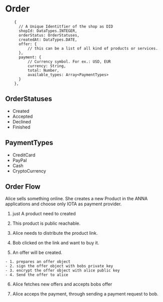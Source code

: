 # Order

```javascript=
    {
      // A Unique Identitfier of the shop as DID
      shopId: DataTypes.INTEGER,
      orderStatus: OrderStatuses,
      createdAt: DataTypes.DATE,
      offer: {
          // this can be a list of all kind of products or services.
      },
      payment: {
          // Currency symbol. For ex.: USD, EUR
          currency: String,
          total: Number,
          available_types: Array<PaymentTypes>
      }
    },
```


## OrderStatuses
  - Created
  - Accepted
  - Declined
  - Finished


## PaymentTypes
  - CreditCard
  - PayPal
  - Cash
  - CryptoCurrency


  ## Order Flow

  Alice sells something online. She creates a new Product in the ANNA applications and choose only IOTA as payment provider.

  1. just A product need to created

  2. This product is public reachable.

  3. Alice needs to distribute the product link.

  4. Bob clicked on the link and want to buy it.

  5. An offer will be created.

    - 1. prepares an offer object
    - 2. sign the offer object with bobs private key
    - 3. encrypt the offer object with alice public key
    - 4. Send the offer to alice

6. Alice fetches new offers and accepts bobs offer

7. Alice acceps the payment, through sending a payment request to bob.
